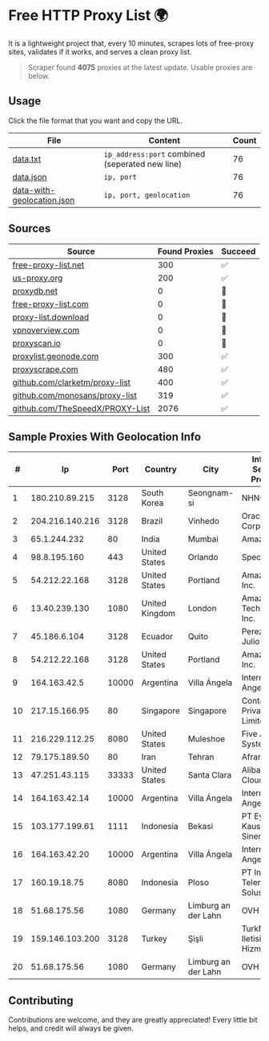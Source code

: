 
# Free HTTP Proxy List 🌍

It is a lightweight project that, every 10 minutes, scrapes lots of free-proxy sites, validates if it works, and serves a clean proxy list.


> Scraper found **4075** proxies at the latest update. Usable proxies are below.

## Usage

Click the file format that you want and copy the URL.


|File|Content|Count|
|----|-------|-----|
|[data.txt](https://raw.githubusercontent.com/themiralay/Proxy-List-World/master/data.txt)|`ip_address:port` combined (seperated new line)|76|
|[data.json](https://raw.githubusercontent.com/themiralay/Proxy-List-World/master/data.json)|`ip, port`|76|
|[data-with-geolocation.json](https://raw.githubusercontent.com/themiralay/Proxy-List-World/master/data-with-geolocation.json)|`ip, port, geolocation`|76|

## Sources

|Source|Found Proxies|Succeed|
|------|-------------|-------|
|[free-proxy-list.net](https://free-proxy-list.net)|300|✅|
|[us-proxy.org](https://www.us-proxy.org)|200|✅|
|[proxydb.net](http://proxydb.net)|0|🚫|
|[free-proxy-list.com](https://free-proxy-list.com/?page=&port=&type%5B%5D=http&type%5B%5D=https&up_time=0&search=Search)|0|🚫|
|[proxy-list.download](https://www.proxy-list.download/HTTP)|0|🚫|
|[vpnoverview.com](https://vpnoverview.com/privacy/anonymous-browsing/free-proxy-servers)|0|🚫|
|[proxyscan.io](https://www.proxyscan.io)|0|🚫|
|[proxylist.geonode.com](https://proxylist.geonode.com/api/proxy-list?limit=300&page=1&sort_by=lastChecked&sort_type=desc&protocols=http,https)|300|✅|
|[proxyscrape.com](https://api.proxyscrape.com/v2/?request=displayproxies&protocol=http&timeout=10000&country=all&ssl=all&anonymity=all)|480|✅|
|[github.com/clarketm/proxy-list](https://raw.githubusercontent.com/clarketm/proxy-list/master/proxy-list-raw.txt)|400|✅|
|[github.com/monosans/proxy-list](https://raw.githubusercontent.com/monosans/proxy-list/main/proxies/http.txt)|319|✅|
|[github.com/TheSpeedX/PROXY-List](https://raw.githubusercontent.com/TheSpeedX/PROXY-List/master/http.txt)|2076|✅|


## Sample Proxies With Geolocation Info

|#|Ip|Port|Country|City|Internet Service Provider|
|-|--|----|-------|----|-------------------------|
|1|180.210.89.215|3128|South Korea|Seongnam-si|NHNCLOUD|
|2|204.216.140.216|3128|Brazil|Vinhedo|Oracle Corporation|
|3|65.1.244.232|80|India|Mumbai|Amazon.com|
|4|98.8.195.160|443|United States|Orlando|Spectrum|
|5|54.212.22.168|3128|United States|Portland|Amazon.com, Inc.|
|6|13.40.239.130|1080|United Kingdom|London|Amazon Technologies Inc.|
|7|45.186.6.104|3128|Ecuador|Quito|Perez Tito Julio Cesar|
|8|54.212.22.168|3128|United States|Portland|Amazon.com, Inc.|
|9|164.163.42.5|10000|Argentina|Villa Ángela|Interret Villa Angela SRL|
|10|217.15.166.95|80|Singapore|Singapore|Contabo Asia Private Limited|
|11|216.229.112.25|8080|United States|Muleshoe|Five Area Systems, LLC|
|12|79.175.189.50|80|Iran|Tehran|Afranet|
|13|47.251.43.115|33333|United States|Santa Clara|Alibaba Cloud LLC|
|14|164.163.42.14|10000|Argentina|Villa Ángela|Interret Villa Angela SRL|
|15|103.177.199.61|1111|Indonesia|Bekasi|PT Eyza Kausa Sinergi Abadi|
|16|164.163.42.20|10000|Argentina|Villa Ángela|Interret Villa Angela SRL|
|17|160.19.18.75|8080|Indonesia|Ploso|PT Indo Telemedia Solusi|
|18|51.68.175.56|1080|Germany|Limburg an der Lahn|OVH SAS|
|19|159.146.103.200|3128|Turkey|Şişli|TurkNet Iletisim Hizmetleri|
|20|51.68.175.56|1080|Germany|Limburg an der Lahn|OVH SAS|



## Contributing

Contributions are welcome, and they are greatly appreciated! Every
little bit helps, and credit will always be given.

